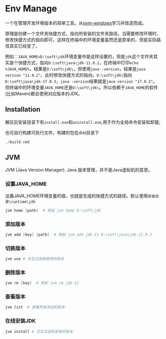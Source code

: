 # Env Manage

一个在管理开发环境版本的简单工具。从[nvm-windows](https://github.com/coreybutler/nvm-windows)学习并改造而成。

原理是创建一个文件夹快捷方式，指向所安装的文件夹路径，当需要修改环境时，修改快捷方式的指向即可，这样在终端中的环境变量虽然还是原来的，但是实际路径其实已经变了。

例如：`JAVA_HOME=D:\soft\jdk`环境变量中是这样设置的，但是`jdk`这个文件夹其实是个快捷方式，指向`D:\soft\java\jdk-11.0.2`，在终端中打印`echo %JAVA_HOME%`，结果是`D:\soft\jdk\`，但使用`java -version`，结果是`java version "11.0.2"`。此时修改快捷方式的指向，`D:\soft\jdk\`指向`D:\soft\java\jdk-17.0.3`，`java -version`结果就是`java version "17.0.3"`。但终端中的环境变量`JAVA_HOME`还是`D:\soft\jdk\`。所以依赖于`JAVA_HOME`的软件(比如Maven)都会使用对应版本的JDK。

## Installation

解压后安装目录下有`install.exe`和`uninstall.exe`,用于作为全局命令安装和卸载;

也可自行构建可执行文件，构建的包在dist目录下

```powershell
./build.cmd
```

## JVM

JVM (Java Version Manager). Java 版本管理，并不是Java虚拟机的意思。

### 设置JAVA_HOME

设置JAVA_HOME环境变量的值，也就是生成的快捷方式的路径。默认使用`安装目录\runtime\jdk`

```powershell
jvm home [path]  # 例如 jvm home D:\soft\jdk
```

### 添加版本

```powershell
jvm add [key] [path]  # 例如 jvm add jdk-11 D:\soft\java\jdk-11.0.2
```

### 切换版本

```powershell
jvm use # 交互式选择使用的版本
```

### 删除版本

```powershell
jvm rm [key]  # 例如 jvm rm jdk-11
```

### 查看版本

```powershell
jvm list  # 查看所有添加的版本
```

### 在线安装JDK

```powershell
jvm install # 交互式选择安装的版本
```



